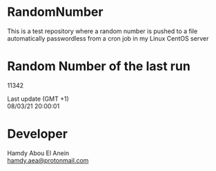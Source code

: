 # RandomNumber    
This is a test repository where a random number is pushed to a file automatically passwordless from a cron job in my Linux CentOS server    
# Random Number of the last run   
11342
      
Last update (GMT +1)    
08/03/21 20:00:01
# Developer    
Hamdy Abou El Anein   
hamdy.aea@protonmail.com

